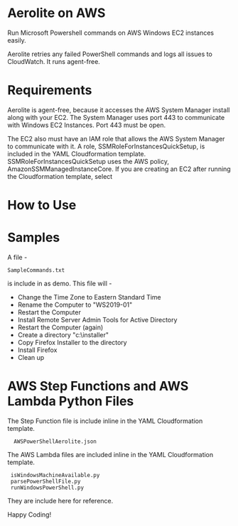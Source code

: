 # Aerolite on AWS

Run Microsoft Powershell commands on AWS Windows EC2 instances easily. 

Aerolite retries any failed PowerShell commands and logs all issues to CloudWatch. It runs agent-free.

# Requirements

Aerolite is agent-free, because it accesses the AWS System Manager install along with your EC2. The System Manager uses port 443 to communicate with Windows EC2 Instances. Port 443 must be open. 

The EC2 also must have an IAM role that allows the AWS System Manager to communicate with it. A role, SSMRoleForInstancesQuickSetup, is included in the YAML Cloudformation template. SSMRoleForInstancesQuickSetup uses the AWS policy, AmazonSSMManagedInstanceCore. If you are creating an EC2 after running the Cloudformation template, select 



# How to Use

# Samples

A file -
```
SampleCommands.txt
```

is include in as demo. This file will - 

- Change the Time Zone to Eastern Standard Time
- Rename the Computer to "WS2019-01"
- Restart the Computer
- Install Remote Server Admin Tools for Active Directory
- Restart the Computer (again)
- Create a directory "c:\installer"
- Copy Firefox Installer to the directory
- Install Firefox
- Clean up

# AWS Step Functions and AWS Lambda Python Files

The Step Function file is include inline in the YAML Cloudformation template.

```
  AWSPowerShellAerolite.json
```

The AWS Lambda files are included inline in the YAML Cloudformation template.

```   
 isWindowsMachineAvailable.py
 parsePowerShellFile.py
 runWindowsPowerShell.py
```
  
They are include here for reference.


Happy Coding!
  
